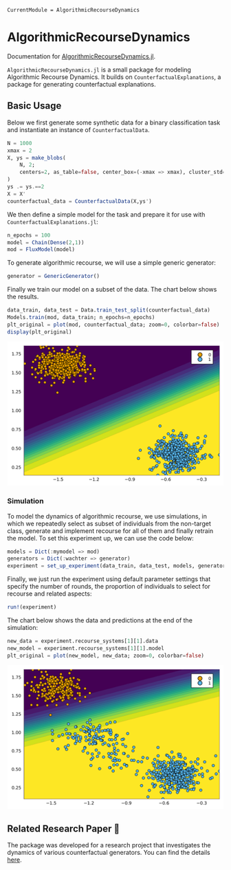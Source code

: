 
``` @meta
CurrentModule = AlgorithmicRecourseDynamics
```

# AlgorithmicRecourseDynamics

Documentation for [AlgorithmicRecourseDynamics.jl](https://github.com/juliatrustworthyai/AlgorithmicRecourseDynamics.jl).

`AlgorithmicRecourseDynamics.jl` is a small package for modeling Algorithmic Recourse Dynamics. It builds on `CounterfactualExplanations`, a package for generating counterfactual explanations.

## Basic Usage

Below we first generate some synthetic data for a binary classification task and instantiate an instance of `CounterfactualData`.

``` julia
N = 1000
xmax = 2
X, ys = make_blobs(
    N, 2; 
    centers=2, as_table=false, center_box=(-xmax => xmax), cluster_std=0.1
)
ys .= ys.==2
X = X'
counterfactual_data = CounterfactualData(X,ys')
```

We then define a simple model for the task and prepare it for use with `CounterfactualExplanations.jl`:

``` julia
n_epochs = 100
model = Chain(Dense(2,1))
mod = FluxModel(model)
```

To generate algorithmic recourse, we will use a simple generic generator:

``` julia
generator = GenericGenerator()
```

Finally we train our model on a subset of the data. The chart below shows the results.

``` julia
data_train, data_test = Data.train_test_split(counterfactual_data)
Models.train(mod, data_train; n_epochs=n_epochs)
plt_original = plot(mod, counterfactual_data; zoom=0, colorbar=false)
display(plt_original)
```

![](index_files/figure-commonmark/cell-6-output-1.svg)

### Simulation

To model the dynamics of algorithmic recourse, we use simulations, in which we repeatedly select as subset of individuals from the non-target class, generate and implement recourse for all of them and finally retrain the model. To set this experiment up, we can use the code below:

``` julia
models = Dict(:mymodel => mod)
generators = Dict(:wachter => generator)
experiment = set_up_experiment(data_train, data_test, models, generators)
```

Finally, we just run the experiment using default parameter settings that specify the number of rounds, the proportion of individuals to select for recourse and related aspects:

``` julia
run!(experiment)
```

The chart below shows the data and predictions at the end of the simulation:

``` julia
new_data = experiment.recourse_systems[1][1].data
new_model = experiment.recourse_systems[1][1].model
plt_original = plot(new_model, new_data; zoom=0, colorbar=false)
```

![](index_files/figure-commonmark/cell-9-output-1.svg)

## Related Research Paper 📝

The package was developed for a research project that investigates the dynamics of various counterfactual generators. You can find the details [here](https://github.com/pat-alt/endogenous-macrodynamics-in-algorithmic-recourse).
